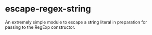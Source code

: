 # escape-regex-string
An extremely simple module to escape a string literal in preparation for passing to the RegExp constructor.
